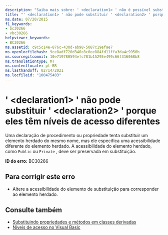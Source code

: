 ```yaml
---
description: "Saiba mais sobre: ' <declaration1> ' não é possível substituir ' <declaration2> ' porque eles têm níveis de acesso diferentes"
title: "' <declaration1> ' não pode substituir ' <declaration2> ' porque eles têm níveis de acesso diferentes"
ms.date: 07/20/2015
f1_keywords:
- bc30266
- vbc30266
helpviewer_keywords:
- BC30266
ms.assetid: c9c5c14e-876c-430d-ab98-5087c19efae7
ms.openlocfilehash: 9ce8adf720d340c8c0ee884fd11ffa3da4c9950b
ms.sourcegitcommit: 10e719780594efc781b15295e499c66f316068b8
ms.translationtype: MT
ms.contentlocale: pt-BR
ms.lasthandoff: 02/14/2021
ms.locfileid: "100475403"
---
```

# <a name="declaration1-cannot-override-declaration2-because-they-have-different-access-levels"></a>' \<declaration1> ' não pode substituir ' \<declaration2> ' porque eles têm níveis de acesso diferentes

Uma declaração de procedimento ou propriedade tenta substituir um elemento herdado do mesmo nome, mas ele especifica uma acessibilidade diferente do elemento herdado. A acessibilidade do elemento herdado, como `Public` ou `Private` , deve ser preservada em substituição.  
  
 **ID do erro:** BC30266  
  
## <a name="to-correct-this-error"></a>Para corrigir este erro  
  
- Altere a acessibilidade do elemento de substituição para corresponder ao elemento herdado.  
  
## <a name="see-also"></a>Consulte também

- [Substituindo propriedades e métodos em classes derivadas](../programming-guide/language-features/objects-and-classes/inheritance-basics.md#overriding-properties-and-methods-in-derived-classes)
- [Níveis de acesso no Visual Basic](../programming-guide/language-features/declared-elements/access-levels.md)
